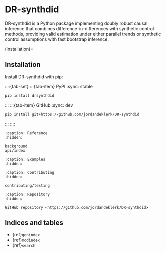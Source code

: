# DR-synthdid

DR-synthdid is a Python package implementing doubly robust causal inference that combines difference-in-differences with synthetic control methods, providing valid estimation under either parallel trends or synthetic control assumptions with fast bootstrap inference.

(installation)=
## Installation

Install DR-synthdid with pip:

::::{tab-set}
:::{tab-item} PyPI
:sync: stable

```bash
pip install drsynthdid
```
:::
:::{tab-item} GitHub
:sync: dev

```bash
pip install git+https://github.com/jordandeklerk/DR-synthdid
```
:::
::::

```{toctree}
:caption: Reference
:hidden:

background
api/index
```

```{toctree}
:caption: Examples
:hidden:
```

```{toctree}
:caption: Contributing
:hidden:

contributing/testing
```

```{toctree}
:caption: Repository
:hidden:

GitHub repository <https://github.com/jordandeklerk/DR-synthdid>
```

## Indices and tables

* {ref}`genindex`
* {ref}`modindex`
* {ref}`search`
